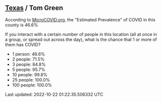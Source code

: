 
## [Texas](/united-states/texas) / Tom Green

According to [MicroCOVID.org](http://microcovid.org),
the "Estimated Prevalence" of COVID in this county is 46.6%

If you interact with a certain number of people in this location
(all at once in a group, or spread out across the day), what is the chance that
1 or more of them has COVID?

- 1 person: 46.6%
- 2 people: 71.5%
- 3 people: 84.8%
- 5 people: 95.7%
- 10 people: 99.8%
- 25 people: 100.0%
- 100 people: 100.0%

Last updated: 2022-10-22 01:22:35.506332 UTC
